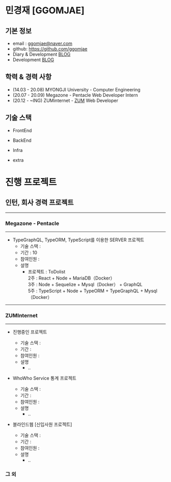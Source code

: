 # 민경재 [GGOMJAE]

## 기본 정보

-   email : ggomjae@naver.com
-   github: https://github.com/ggomjae
-   Diary & Development [BLOG](https://blog.naver.com/ggomjae)
-   Development [BLOG](https://velog.io/@ggomjae)

## 학력 & 경력 사항 

- (14.03 - 20.08) MYONGJI University - Computer Engineering
- (20.07 - 20.09) Megazone - Pentacle Web Developer Intern
- (20.12 -  ~ING) ZUMinternet - [ZUM](https://zum.com/) Web Developer 

## 기술 스택

-   FrontEnd

-   BackEnd

-   Infra

-   extra

# 진행 프로젝트


## 인턴, 회사 경력 프로젝트
---
### Megazone - Pentacle
---
-   TypeGraphQL, TypeORM, TypeScript를 이용한 SERVER 프로젝트
    -   기술 스택 :
    -   기간 : 10
    -   참여인원 :
    -   설명
        -   프로젝트 : ToDolist   <br>
            2주 : React + Node + MariaDB（Docker）<br>
            3주 : Node + Sequelize + Mysql（Docker） + GraphQL <br>
            5주 : TypeScript + Node + TypeORM + TypeGraphQL + Mysql（Docker）<br>


---
### ZUMInternet
---
-   진행중인 프로젝트
    -   기술 스택 :
    -   기간 :
    -   참여인원 :
    -   설명
        -   ..

-   WhoWho Service 통계 프로젝트
    -   기술 스택 :
    -   기간 :
    -   참여인원 :
    -   설명
        -   ..

-   블라인드웹 [신입사원 프로젝트]
    -   기술 스택 :
    -   기간 :
    -   참여인원 :
    -   설명
        -   ..

### 그 외

